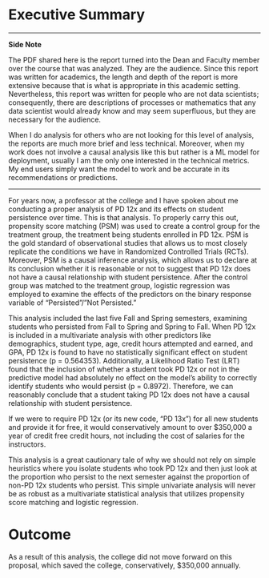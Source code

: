 # Executive Summary

********

**Side Note**

The PDF shared here is the report turned into the Dean and Faculty member over the course that was analyzed. They are the audience. Since this report was written for academics, the length and depth of the report is more extensive because that is what is appropriate in this academic setting. Nevertheless, this report was written for people who are not data scientists; consequently, there are descriptions of processes or mathematics that any data scientist would already know and may seem  superfluous, but they are necessary for the audience. 

When I do analysis for others who are not looking for this level of analysis, the reports are much more brief and less technical. Moreover, when my work does not involve a causal analysis like this but rather is a ML model for deployment, usually I am the only one interested in the technical metrics. My end users simply want the model to work and be accurate in its recommendations or predictions.

********

For years now, a professor at the college and I have spoken about me conducting a proper analysis of PD 12x and its effects on student persistence over time. This is that analysis. To properly carry this out, propensity score matching (PSM) was used to create a control group for the treatment group, the treatment being students enrolled in PD 12x. PSM is the gold standard of observational studies that allows us to most closely replicate the conditions we have in Randomized Controlled Trials (RCTs). Moreover, PSM is a causal inference analysis, which allows us to declare at its conclusion whether it is reasonable or not to suggest that PD 12x does not have a causal relationship with student persistence. After the control group was matched to the treatment group, logistic regression was employed to examine the effects of the predictors on the binary response variable of “Persisted”/”Not Persisted.”

This analysis included the last five Fall and Spring semesters, examining students who persisted from Fall to Spring and Spring to Fall. When PD 12x is included in a multivariate analysis with other predictors like demographics, student type, age, credit hours attempted and earned, and GPA, PD 12x is found to have no statistically significant effect on student persistence (p = 0.564353). Additionally, a Likelihood Ratio Test (LRT) found that the inclusion of whether a student took PD 12x or not in the predictive model had absolutely no effect on the model’s ability to correctly identify students who would persist (p = 0.8972). Therefore, we can reasonably conclude that a student taking PD 12x does not have a causal relationship with student persistence. 

If we were to require PD 12x (or its new code, “PD 13x”) for all new students and provide it for free, it would conservatively amount to over $350,000 a year of credit free credit hours, not including the cost of salaries for the instructors. 

This analysis is a great cautionary tale of why we should not rely on simple heuristics where you isolate students who took PD 12x and then just look at the proportion who persist to the next semester against the proportion of non-PD 12x students who persist. This simple univariate analysis will never be as robust as a multivariate statistical analysis that utilizes propensity score matching and logistic regression.

# Outcome

As a result of this analysis, the college did not move forward on this proposal, which saved the college, conservatively, $350,000 annually.

